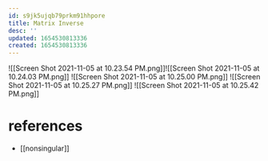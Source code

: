 ```yaml
---
id: s9jk5ujqb79prkm91hhpore
title: Matrix Inverse
desc: ''
updated: 1654530813336
created: 1654530813336
---
```

![[Screen Shot 2021-11-05 at 10.23.54 PM.png]]![[Screen Shot 2021-11-05 at 10.24.03 PM.png]]
![[Screen Shot 2021-11-05 at 10.25.00 PM.png]]
![[Screen Shot 2021-11-05 at 10.25.27 PM.png]]
![[Screen Shot 2021-11-05 at 10.25.42 PM.png]]

# references
- [[nonsingular]]
